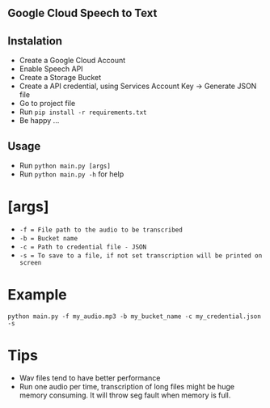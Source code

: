 ## Google Cloud Speech to Text


## Instalation

- Create a Google Cloud Account
- Enable Speech API
- Create a Storage Bucket
- Create a API credential, using Services Account Key -> Generate JSON file
- Go to project file
- Run ```pip install -r requirements.txt``` 
- Be happy ...

## Usage

- Run ```python main.py [args]```
- Run ```python main.py -h``` for help

# [args]

- ```-f = File path to the audio to be transcribed```
- ```-b = Bucket name ```
- ```-c = Path to credential file - JSON```
- ```-s = To save to a file, if not set transcription will be printed on screen```

# Example

```python main.py -f my_audio.mp3 -b my_bucket_name -c my_credential.json -s```

# Tips

- Wav files tend to have better performance
- Run one audio per time, transcription of long files might be huge memory consuming. It will throw seg fault when memory is full.